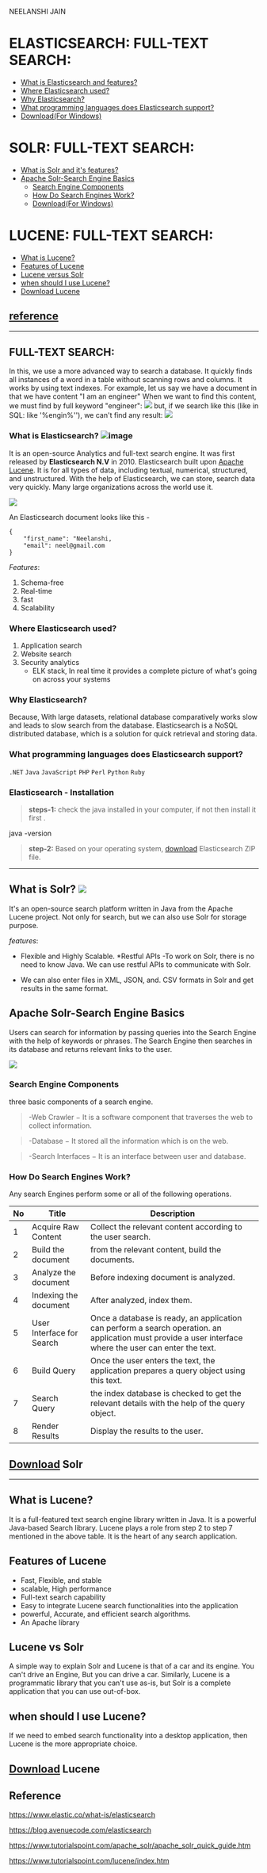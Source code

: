 ﻿NEELANSHI JAIN
# ELASTICSEARCH: FULL-TEXT SEARCH:

- [What is Elasticsearch and  features?](#A1)
- [Where Elasticsearch used?](#A2)
- [Why Elasticsearch?](#A3)
- [What programming languages does Elasticsearch support?](#A4)
- [Download(For Windows)](#A5)

# SOLR:  FULL-TEXT SEARCH:

- [What is Solr and it's features? ](#B1)
- [Apache Solr-Search Engine Basics](#B2)
    * [Search Engine Components](#B3)
    * [How Do Search Engines Work?](#B4)
    * [Download(For Windows)](#B5)


# LUCENE: FULL-TEXT SEARCH:
- [What is Lucene?](#C1)
- [Features of Lucene](#C2)
- [Lucene versus Solr](#C3)
- [when should I use Lucene?](#C4)
- [Download Lucene](#C3)

## [reference](#D1)


___


## FULL-TEXT SEARCH:

In this, we use a more advanced way to search a database. It quickly finds all instances of a word in a table without scanning rows and columns.
It works by using text indexes.
For example, let us say we have a document in that we have content "I am an engineer" When we want to find this content, we must find by full keyword "engineer":
![](https://github.com/neelanshijain3111998/NeelanshiMarkdown/blob/master/images/search_perfect.png)
but, if we search like this (like in SQL: like '%engin%''), we can't find any result:
![](https://github.com/neelanshijain3111998/NeelanshiMarkdown/blob/master/images/Not_correct.png)

### What is Elasticsearch?<a name="A1"></a> ![image](https://user-images.githubusercontent.com/79247910/125027149-6e509d00-e0a3-11eb-933b-5ce01fff9e55.png)



It is an open-source Analytics and full-text search engine. It was first released by **Elasticsearch N.V** in 2010. Elasticsearch built upon [Apache Lucene](https://lucene.apache.org/core/). It is for all types of data, including textual, numerical, structured, and unstructured.
With the help of Elasticsearch, we can store, search data very quickly. Many large organizations across the world use it.

![](https://github.com/neelanshijain3111998/NeelanshiMarkdown/blob/master/images/RelationalElastic.png)

An Elasticsearch document looks like this -

```
{  
    "first_name": "Neelanshi,
    "email": neel@gmail.com 
}
```

_Features_:
1) Schema-free
2) Real-time
3) fast
4) Scalability

### Where Elasticsearch used? <a name="A2"></a>

1) Application search
2) Website search
3) Security analytics
    - ELK stack, In  real time it provides a complete picture of what's going on across your systems

### Why Elasticsearch? <a name="A3"></a>
Because, With large datasets, relational database comparatively works slow and leads to slow search from the database.
Elasticsearch is a NoSQL distributed database, which is a solution for quick retrieval and storing data.

### What programming languages does Elasticsearch support? <a name="A4"></a>
`.NET` `Java` `JavaScript` `PHP` `Perl` `Python` `Ruby`

### Elasticsearch - Installation <a name="A5"></a>
> **steps-1:** check the java installed in your computer, if not then install it first . 

java -version
             
> **step-2:** Based on your operating system, [download](https://www.elastic.co/downloads/elasticsearch) Elasticsearch ZIP file.

___



## What is Solr? <a name="B1"></a> ![](https://user-images.githubusercontent.com/79247910/125015970-2bd09580-e08e-11eb-89ba-4684b3013147.png)

It's an open-source search platform written in Java from the Apache Lucene project. Not only for search, but we can also use Solr for 
storage purpose.

_features_:
* Flexible and Highly Scalable.
*Restful APIs
 -To work on Solr, there is no need to know Java. We can use restful APIs to communicate with Solr.
 - We can also enter files in XML, JSON, and. CSV formats in Solr and get results in the same format.
 
## Apache Solr-Search Engine Basics <a name="B2"></a>
Users can search for information by passing queries into the Search Engine with the help of keywords or phrases. The Search Engine then searches in its database and returns relevant links to the user.

![](https://user-images.githubusercontent.com/79247910/125018818-79033600-e093-11eb-86ee-10558fad3a98.png)

### Search Engine Components <a name="B3"></a>
three basic components of a search engine.
> -Web Crawler − It is a software component that traverses the web to collect  information.

> -Database − It stored all the information which is on the web.

> -Search Interfaces − It is an interface between user and database.

### How Do Search Engines Work? <a name="B4"></a>
Any search Engines perform some or all of the following operations.

|No |Title |Description |
| --- | --- | --- |
|1 |Acquire Raw Content|Collect the relevant content according to the user search.|
|2 |Build the document |from the relevant content, build the documents.|
|3 |Analyze the document|Before indexing document is analyzed.|
|4 |Indexing the document|After analyzed, index them.|
|5 |User Interface for Search|Once a database is ready, an application can perform a search operation. an application must provide a user interface where the user can enter the text.|
|6 |Build Query|Once the user enters the text, the application prepares a query object using this text.|
|7 |Search Query|the index database is checked to get the relevant details with the help of the query object.|
|8 |Render Results|Display the results to the user.|

## [Download](https://solr.apache.org/downloads.html) Solr <a name="B5"></a>
___


## What is Lucene? <a name="C1"></a>
It is a full-featured text search engine library written in Java. It is a powerful Java-based Search library. 
Lucene plays a role from step 2 to step 7 mentioned in the above table. It is the heart of any search application.

## Features of Lucene <a name="C2"></a> 
- Fast, Flexible, and stable
- scalable, High performance
- Full-text search capability
- Easy to integrate Lucene search functionalities into the application
- powerful, Accurate, and efficient search algorithms.
- An Apache library

## Lucene vs Solr <a name="C3"></a>
A simple way to explain Solr and Lucene is that of a car and its engine. You can't drive an Engine, But you can drive a car. Similarly, Lucene is a programmatic library that you can't use as-is,
but Solr is a complete application that you can use out-of-box.

## when should I use Lucene? <a name="C4"></a>
If we need to embed search functionality into a desktop application, then Lucene is the more appropriate choice.

## [Download](https://lucene.apache.org/core/downloads.html) Lucene <a name="C3"></a> 
 

## Reference <a name="D1"></a>
https://www.elastic.co/what-is/elasticsearch

https://blog.avenuecode.com/elasticsearch

https://www.tutorialspoint.com/apache_solr/apache_solr_quick_guide.htm

https://www.tutorialspoint.com/lucene/index.htm

